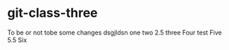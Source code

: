 # git-class-three

To be or not tobe
some changes
dsgjldsn
one
two
2.5
three
Four
test
Five
5.5
Six
